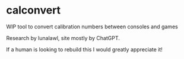 # calconvert

WIP tool to convert calibration numbers between consoles and games

Research by lunalawl, site mostly by ChatGPT.

If a human is looking to rebuild this I would greatly appreciate it!
